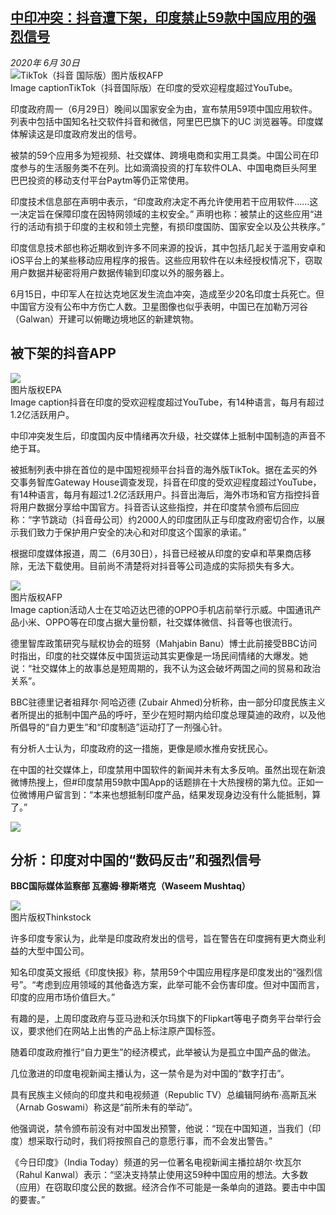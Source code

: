 <!--1593510362000-->
[中印冲突：抖音遭下架，印度禁止59款中国应用的强烈信号](http://www.bbc.com/zhongwen/simp/world-53232266)
------

<div><i>2020年 6月 30日</i></div><div><div class="story-body__inner" property="articleBody"><div class="media-landscape has-caption full-width lead"><span class="image-and-copyright-container"><img class="js-image-replace" alt="TikTok（抖音 国际版）" src="https://images.weserv.nl/?url=ichef.bbci.co.uk/news/640/cpsprodpb/1176/production/_112807440_tiktokafp.jpg"><span class="off-screen">图片版权</span><span class="story-image-copyright">AFP</span></span><figcaption class="media-caption"><span class="off-screen">Image caption</span><span class="media-caption__text">TikTok（抖音国际版）在印度的受欢迎程度超过YouTube。</span></figcaption></div><p class="story-body__introduction">印度政府周一（6月29日）晚间以国家安全为由，宣布禁用59项中国应用软件。列表中包括中国知名社交软件抖音和微信，阿里巴巴旗下的UC 浏览器等。印度媒体解读这是印度政府发出的信号。</p><div id="bbccom_mpu_3" class="bbccom_slot mpu-ad" aria-hidden="true"><div class="bbccom_advert"></div></div><p>被禁的59个应用多为短视频、社交媒体、跨境电商和实用工具类。中国公司在印度参与的生活服务类不在列。比如滴滴投资的打车软件OLA、中国电商巨头阿里巴巴投资的移动支付平台Paytm等仍正常使用。</p><p>印度技术信息部在声明中表示，“印度政府决定不再允许使用若干应用软件……这一决定旨在保障印度在因特网领域的主权安全。” 声明也称：被禁止的这些应用“进行的活动有损于印度的主权和领土完整，有损印度国防、国家安全以及公共秩序。”</p><div id="bbccom_mpu_1_2" class="bbccom_slot mpu-ad" aria-hidden="true"><div class="bbccom_advert"></div></div><p>印度信息技术部也称近期收到许多不同来源的投诉，其中包括几起关于滥用安卓和iOS平台上的某些移动应用程序的报告。这些应用软件在以未经授权情况下，窃取用户数据并秘密将用户数据传输到印度以外的服务器上。</p><p>6月15日，中印军人在拉达克地区发生流血冲突，造成至少20名印度士兵死亡。但中国官方没有公布中方伤亡人数。卫星图像也似乎表明，中国已在加勒万河谷（Galwan）开建可以俯瞰边境地区的新建筑物。</p><h2 class="story-body__crosshead">被下架的抖音APP</h2><div class="media-landscape has-caption full-width"><span class="image-and-copyright-container"><img src="https://images.weserv.nl/?url=ichef.bbci.co.uk/news/640/cpsprodpb/3EA4/production/_113163061_mediaitem113163060.jpg"><br><span class="off-screen">图片版权</span><span class="story-image-copyright">EPA</span></span><figcaption class="media-caption"><span class="off-screen">Image caption</span><span class="media-caption__text">抖音在印度的受欢迎程度超过YouTube，有14种语言，每月有超过1.2亿活跃用户。</span></figcaption></div><p>中印冲突发生后，印度国内反中情绪再次升级，社交媒体上抵制中国制造的声音不绝于耳。</p><p>被抵制列表中排在首位的是中国短视频平台抖音的海外版TikTok。据在孟买的外交事务智库Gateway House调查发现，抖音在印度的受欢迎程度超过YouTube，有14种语言，每月有超过1.2亿活跃用户。抖音出海后，海外市场和官方指控抖音将用户数据分享给中国官方。抖音否认这些指控，并在印度禁令颁布后回应称：“字节跳动（抖音母公司）约2000人的印度团队正与印度政府密切合作，以展示我们致力于保护用户安全的决心和对印度这个国家的承诺。”</p><p>根据印度媒体报道，周二（6月30日），抖音已经被从印度的安卓和苹果商店移除，无法下载使用。目前尚不清楚将对抖音等公司造成的实际损失有多大。</p><div class="media-landscape has-caption full-width"><span class="image-and-copyright-container"><img src="https://images.weserv.nl/?url=ichef.bbci.co.uk/news/640/cpsprodpb/1733C/production/_113163059_mediaitem113163058.jpg"><br><span class="off-screen">图片版权</span><span class="story-image-copyright">AFP</span></span><figcaption class="media-caption"><span class="off-screen">Image caption</span><span class="media-caption__text">活动人士在艾哈迈达巴德的OPPO手机店前举行示威。中国通讯产品小米、OPPO等在印度占据大量份额，社交媒体微信、抖音等也很流行。</span></figcaption></div><p>德里智库政策研究与赋权协会的班努（Mahjabin Banu）博士此前接受BBC访问时指出，印度的社交媒体反中国货运动其实更像是一场民间情绪的大爆发。她说：“社交媒体上的故事总是短周期的，我不认为这会破坏两国之间的贸易和政治关系”。</p><p>BBC驻德里记者祖拜尔·阿哈迈德 (Zubair Ahmed)分析称，由一部分印度民族主义者所提出的抵制中国产品的呼吁，至少在短时期内给印度总理莫迪的政府，以及他所倡导的“自力更生”和“印度制造”运动打了一剂强心针。</p><p>有分析人士认为，印度政府的这一措施，更像是顺水推舟安抚民心。</p><p>在中国的社交媒体上，印度禁用中国软件的新闻并未有太多反响。虽然出现在新浪微博热搜上，但#印度禁用59款中国App的话题排在十大热搜榜的第九位。正如一位微博用户留言到：“本来也想抵制印度产品，结果发现身边没有什么能抵制，算了。”</p><div class="media-landscape no-caption full-width"><span class="image-and-copyright-container"><img src="https://images.weserv.nl/?url=ichef.bbci.co.uk/news/640/cpsprodpb/13E83/production/_103693518_086b2036-0a30-4a6f-a4a0-94c46832b58f.jpg"><br></span></div><h2 class="story-body__crosshead">分析：印度对中国的“数码反击”和强烈信号</h2><p><strong>BBC国际媒体监察部 瓦塞姆·穆斯塔克（Waseem Mushtaq）</strong></p><div class="media-landscape no-caption full-width"><span class="image-and-copyright-container"><img src="https://images.weserv.nl/?url=ichef.bbci.co.uk/news/640/cpsprodpb/8CC4/production/_113163063_160614095047_china_india_512x288_thinkstock_nocredit.jpg"><br><span class="off-screen">图片版权</span><span class="story-image-copyright">Thinkstock</span></span></div><p>许多印度专家认为，此举是印度政府发出的信号，旨在警告在印度拥有更大商业利益的大型中国公司。</p><p>知名印度英文报纸《印度快报》称，禁用59个中国应用程序是印度发出的“强烈信号”。“考虑到应用领域的其他备选方案，此举可能不会伤害印度。但对中国而言，印度的应用市场价值巨大。”</p><p>有趣的是，上周印度政府与亚马逊和沃尔玛旗下的Flipkart等电子商务平台举行会议，要求他们在网站上出售的产品上标注原产国标签。</p><p>随着印度政府推行“自力更生”的经济模式，此举被认为是孤立中国产品的做法。</p><p>几位激进的印度电视新闻主播认为，这一禁令是为对中国的“数字打击”。</p><p>具有民族主义倾向的印度共和电视频道（Republic TV）总编辑阿纳布·高斯瓦米（Arnab Goswami）称这是“前所未有的举动”。</p><p>他强调说，禁令颁布前没有对中国发出预警，他说：“现在中国知道，当我们（印度）想采取行动时，我们将按照自己的意愿行事，而不会发出警告。”</p><p>《今日印度》（India Today）频道的另一位著名电视新闻主播拉胡尔·坎瓦尔（Rahul Kanwal）表示：“坚决支持禁止使用这59种中国应用的想法。大多数（应用）在窃取印度公民的数据。经济合作不可能是一条单向的道路。要击中中国的要害。”</p></div></div>
